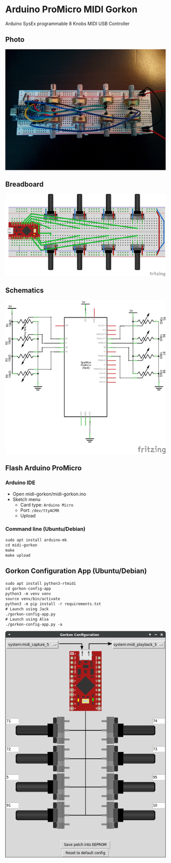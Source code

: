 # Arduino ProMicro MIDI Gorkon

Arduino SysEx programmable 8 Knobs MIDI USB Controller

## Photo
![](doc/photo.jpg)

## Breadboard
![](doc/schematics/midi-gorkon_bb.png)

## Schematics
![](doc/schematics/midi-gorkon_schema.png)

## Flash Arduino ProMicro
### Arduino IDE
* Open midi-gorkon/midi-gorkon.ino
* Sketch menu
  * Card type: `Arduino Micro`
  * Port: `/dev/ttyACM0`
  * Upload

### Command line (Ubuntu/Debian)
```shell
sudo apt install arduino-mk
cd midi-gorkon
make
make upload
```

## Gorkon Configuration App (Ubuntu/Debian)
```shell
sudo apt install python3-rtmidi
cd gorkon-config-app
python3 -m venv venv
source venv/bin/activate
python3 -m pip install -r requirements.txt
# Launch using Jack
./gorkon-config-app.py
# Launch using Alsa
./gorkon-config-app.py -a
```

![](doc/gorkon-config-app.png)
